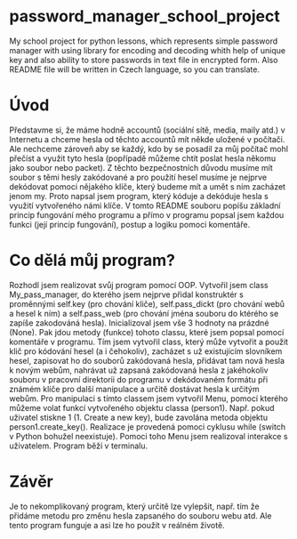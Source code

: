 # password_manager_school_project
My school project for python lessons, which represents simple password manager with using library for encoding and decoding whith help of unique key and also ability to store passwords in text file in encrypted form. Also README file will be written in Czech language, so you can translate.
# Úvod
Představme si, že máme hodně accountů (sociální sítě, media, maily atd.) v Internetu a chceme hesla od těchto accountů mít někde uložené v počítači. Ale nechceme zároveň aby se každý, kdo by se posadil za můj počítač mohl přečíst a využit tyto hesla (popřípadě můžeme chtít poslat hesla někomu jako soubor nebo packet). Z těchto bezpečnostních důvodu musíme mít soubor s těmi hesly zakódované a pro použití hesel musíme je nejprve dekódovat pomoci nějakého klíče, který budeme mít a umět s ním zacházet jenom my. Proto napsal jsem program, který kóduje a dekóduje hesla s využití vytvořeného námi klíče. V tomto README souboru popíšu základní princip fungování mého programu a přímo v programu popsal jsem každou funkci (její princip fungování), postup a logiku pomoci komentáře. 
# Co dělá můj program?
Rozhodl jsem realizovat svůj program pomocí OOP. Vytvořil jsem class My_pass_manager, do kterého jsem nejprve přidal konstruktér s proměnnými self.key (pro chování kliče), self.pass_dickt (pro chování webů a hesel k ním) a self.pass_web (pro chování jména souboru do ktérého se zapíše zakodováná hesla). Inicializoval jsem vše 3 hodnoty na prázdné (None). Pak jdou metody (funkce) tohoto classu, které jsem popsal pomocí komentáře v programu. Tím jsem vytvořil class, který může vytvořit a použit klič pro kódování hesel (a i čehokoliv), zacházet s už existujícím slovníkem hesel, zapisovat ho do souborů zakódovaná hesla, přidávat tam nová hesla k novým webům, nahrávat už zapsaná zakódovaná hesla z jakéhokoliv souboru v pracovní direktorii do programu v dekódovaném formátu při známém klíče pro další manipulace a určitě dostávat hesla k určitým webům. Pro manipulaci s tímto classem jsem vytvořil Menu, pomocí kterého můžeme volat funkcí vytvořeného objektu classa (person1). Např. pokud uživatel stiskne 1 (1. Create a new key), bude zavolána metoda objektu person1.create_key(). Realizace je provedená pomoci cyklusu while (switch v Python bohužel neexistuje). Pomoci toho Menu jsem realizoval interakce s uživatelem.
Program běží v terminalu.
# Závěr
Je to nekomplikovaný program, který určitě lze vylepšit, např. tím že přidáme metodu pro změnu hesla zapsaného do souboru webu atd. Ale tento program funguje a asi lze ho použit v reálném životě.
